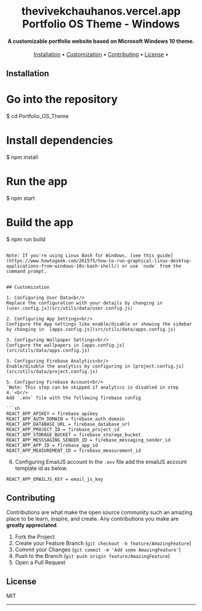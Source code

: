 <h1 align="center">
  <br>
thevivekchauhanos.vercel.app
  <br>
  Portfolio OS Theme - Windows
  <br>
</h1>

<h4 align="center">A customizable portfolio website based on Microsoft Windows 10 theme.</h4>


<p align="center">
  <a href="#installation">Installation</a> •
  <a href="#customization">Customization</a> •
  <a href="#contributing">Contributing</a> •
  <a href="#license">License</a> •
</p>



## Installation


# Go into the repository
$ cd Portfolio_OS_Theme

# Install dependencies
$ npm install

# Run the app
$ npm start

# Build the app
$ npm run build
```

Note: If you're using Linux Bash for Windows, [see this guide](https://www.howtogeek.com/261575/how-to-run-graphical-linux-desktop-applications-from-windows-10s-bash-shell/) or use `node` from the command prompt.


## Customization

1. Configuring User Data<br/>
Replace the configuration with your details by changing in [user.config.js](src/utils/data/user.config.js) 

2. Configuring App Settings<br/>
Configure the App settings like enable/disable or showing the sidebar by changing in  [apps.config.js](src/utils/data/apps.config.js)

3. Configuring Wallpaper Settings<br/>
Configure the wallpapers in [apps.config.js](src/utils/data/apps.config.js)

3. Configuring Firebase Analytics<br/>
Enable/disable the analytics by configuring in [project.config.js](src/utils/data/project.config.js)

5. Configuring Firebase Account<br/>
`Note: This step can be skipped if analytics is disabled in step 4.`<br/>
Add `.env` file with the following firebase config

```sh
REACT_APP_APIKEY = firebase_apikey
REACT_APP_AUTH_DOMAIN = firebase_auth_domain
REACT_APP_DATABASE_URL = firebase_database_url
REACT_APP_PROJECT_ID = firebase_project_id
REACT_APP_STORAGE_BUCKET = firebase_storage_bucket
REACT_APP_MESSSAGING_SENDER_ID = firebase_messaging_sender_id
REACT_APP_APP_ID = firebase_app_id
REACT_APP_MEASUREMENT_ID = firebase_measurement_id
```

6. Configuring EmailJS account
In the `.env` file add the emailJS account template id as below.
```sh
REACT_APP_EMAILJS_KEY = email_js_key
```

## Contributing
Contributions are what make the open source community such an amazing place to be learn, inspire, and create. Any contributions you make are **greatly appreciated**.

1. Fork the Project
2. Create your Feature Branch (`git checkout -b feature/AmazingFeature`)
3. Commit your Changes (`git commit -m 'Add some AmazingFeature'`)
4. Push to the Branch (`git push origin feature/AmazingFeature`)
5. Open a Pull Request



## License

MIT

---
